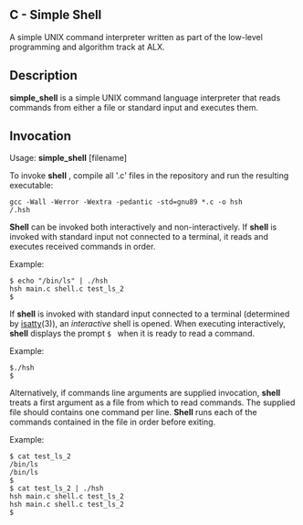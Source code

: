 ## C - Simple Shell ##

A simple UNIX command interpreter written as part of the low-level programming and algorithm track at ALX.

## Description

**simple_shell** is a simple UNIX command language interpreter that reads commands from either a file or standard input and executes them.

## Invocation

Usage: **simple_shell** [filename]

To invoke **shell** , compile all '.c' files in the repository and run the resulting executable:

```
gcc -Wall -Werror -Wextra -pedantic -std=gnu89 *.c -o hsh
/.hsh

``` 

**Shell** can be invoked both interactively and non-interactively. If **shell** is invoked with standard input not connected to a terminal, it reads and executes received commands in order.

Example:

```
$ echo "/bin/ls" | ./hsh
hsh main.c shell.c test_ls_2
$

```
If **shell** is invoked with standard input connected to a terminal (determined by [isatty](https://linux.die.net/man/3/isatty)(3)), an *interactive* shell is opened. When executing interactively, **shell** displays the prompt `$ ` when it is ready to read a command.

Example:

```
$./hsh
$

```
Alternatively, if commands  line arguments are supplied invocation, **shell** treats a first argument as a file from which to read commands. The supplied file should contains one command per line. **Shell** runs each of the commands contained in the file in order before exiting.

Example:

```
$ cat test_ls_2
/bin/ls
/bin/ls
$
$ cat test_ls_2 | ./hsh
hsh main.c shell.c test_ls_2
hsh main.c shell.c test_ls_2
$

```
